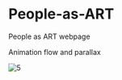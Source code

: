# People-as-ART
People as ART webpage

Animation flow and parallax



![5](https://user-images.githubusercontent.com/121817168/230185396-20cc18e4-ffdd-4d73-a4d0-dc65bb7d483b.png)
